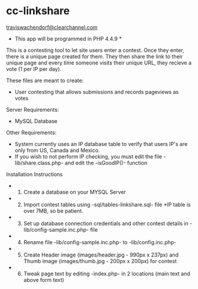 cc-linkshare
======================
traviswachendorf@clearchannel.com

* This app will be programmed in PHP 4.4.9 *

This is a contesting tool to let site users enter a contest. Once they enter, there is a unique page created for them. They then share the link to their unique page and every time someone visits their unique URL, they recieve a vote (1 per IP per day).

These files are meant to create:
- User contesting that allows submissions and records pageviews as votes


Server Requirements:
- MySQL Database

Other Requirements:
- System currently uses an IP database table to verify that users IP's are only from US, Canada and Mexico.
- If you wish to not perform IP checking, you must edit the file -lib/share.class.php- and edit the -isGoodIP()- function

Installation Instructions
- 1. Create a database on your MYSQL Server
- 2. Import contest tables using -sql/tables-linkshare.sql- file *IP table is over 7MB, so be patient.
- 3. Set up database connection credentials and other contest details in -lib/config-sample.inc.php- file
- 4. Rename file -lib/config-sample.inc.php- to -lib/config.inc.php-
- 5. Create Header image (images/header.jpg - 990px x 237px) and Thumb image (images/thumb.jpg - 200px x 200px) for contest
- 6. Tweak page text by editing -index.php- in 2 locations (main text and above form text)


